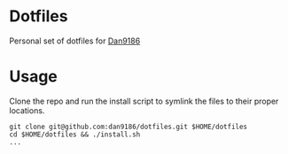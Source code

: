 # Dotfiles
Personal set of dotfiles for [Dan9186](https://github.com/dan9186)

# Usage
Clone the repo and run the install script to symlink the files to their proper locations.

```
git clone git@github.com:dan9186/dotfiles.git $HOME/dotfiles
cd $HOME/dotfiles && ./install.sh
...
```
